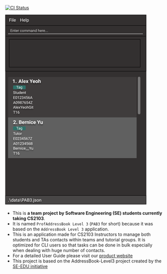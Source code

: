[![CI Status](https://github.com/AY2122S1-CS2103-T16-2/tp/workflows/Java%20CI/badge.svg)](https://github.com/AY2122S1-CS2103-T16-2/tp/actions)

![Ui](docs/images/Ui.png) 



* This is **a team project by Software Engineering (SE) students currently taking CS2103**.<br>
* It is named `ProfAddressBook Level 3` (`PAB3` for short) because it was based on the `AddressBook Level 3` 
  application.
* This is an application made for CS2103 Instructors to manage both students and TAs contacts within teams and tutorial 
  groups. It is optimized for CLI users so that tasks can be done in bulk especially when dealing with huge number 
  of contacts.
* For a detailed User Guide please visit our [product website](https://ay2122s1-cs2103-t16-2.github.io/tp/UserGuide.html)
* This project is based on the AddressBook-Level3 project created by the [SE-EDU initiative](https://se-education.org/)
